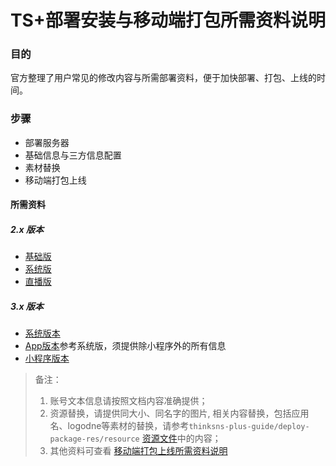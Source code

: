 # TS+部署安装与移动端打包所需资料说明


### 目的

官方整理了用户常见的修改内容与所需部署资料，便于加快部署、打包、上线的时间。

###  步骤

- 部署服务器
- 基础信息与三方信息配置
- 素材替换
- 移动端打包上线

    
    
#### 所需资料

##### 2.x 版本

-  [基础版](./for-basic-version.docx)
-  [系统版](./for-system-version.docx)
-  [直播版](./for-live-version.docx)




##### 3.x 版本

-  [系统版本](./for-ts3-system-version.docx)
-  [App版本](./for-ts3-miniprogram-version.docx)参考系统版，须提供除小程序外的所有信息
-  [小程序版本](./for-ts3-miniprogram-version.docx)
 


> 备注：
> 
> 1. 账号文本信息请按照文档内容准确提供；
> 2. 资源替换，请提供同大小、同名字的图片, 相关内容替换，包括应用名、logodne等素材的替换，请参考`thinksns-plus-guide/deploy-package-res/resource` [资源文件](./resource)中的内容；
> 3. 其他资料可查看 [移动端打包上线所需资料说明](../技术文档/Android-Platform/document/tutorial/AppPackageInfoTutorial.md)